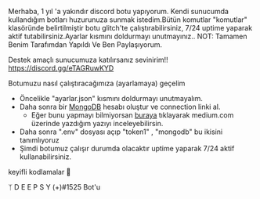 Merhaba, 1 yıl 'a yakındır discord botu yapıyorum. Kendi sunucumda kullandığım botları huzurunuza sunmak istedim.Bütün komutlar "komutlar" klasöründe belirtilmiştir botu glitch'te çalıştırabilirsiniz, 7/24 uptime yaparak aktif tutabilirsiniz.Ayarlar kısmını doldurmayı unutmayınız..
 NOT: Tamamen Benim Tarafımdan Yapıldı Ve Ben Paylaşıyorum.

Destek amaçlı sunucumuza katılırsanız sevinirim!! https://discord.gg/eTAGRuwKYD

Botumuzu nasıl çalıştıracağımıza (ayarlamaya) geçelim

* Öncelikle "ayarlar.json" kısmını doldurmayı unutmayalım.
* Daha sonra bir [MongoDB](http://mongodb.com) hesabı oluştur ve connection linki al.
  * Eğer bunu yapmayı bilmiyorsan [buraya](https://medium.com/@must253/node-js-projeleri-i%C3%A7in-mongodb-atlas-connection-linki-alma-b8c094f84b80) tıklayarak medium.com üzerinde yazdığım yazıyı inceleyebilirsin.
* Daha sonra ".env" dosyası açıp "token1" , "mongodb" bu ikisini tanımlıyoruz
* Şimdi botumuz çalışır durumda olacaktır uptime yaparak 7/24 aktif kullanabilirsiniz.

keyifli kodlamalar 👋

ᛉ D E E P S Y (+)#1525 Bot'u

